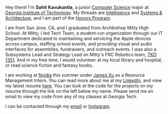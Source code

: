 Hey there! I'm **Sahit Kavukuntla**, a junior [Computer Science](https://scs.gatech.edu/) major at [Georgia Institute of Technology](gatech.edu). My threads are [Intelligence](https://www.cc.gatech.edu/intelligence) and [Systems & Architecture](https://www.cc.gatech.edu/systems-architecture), and I am part of the [Honors Program](https://honorsprogram.gatech.edu/).

I am from San Jose, CA, and I graduated from Archbishop Mitty High School. At Mitty, I led Tech Team, a student-run organization through our IT Department dedicated to maintaining and servicing the Apple devices across campus, staffing school events, and providing visual and audio interfaces for assemblies, fundraisers, and outreach events. I was also a Subsystems Lead and Strategy Lead on Mitty's FRC Robotics team, [TKO 1351](https://www.amhsrobotics.com). And in my free time, I would volunteer at my local library and hospital, or read science fiction and fantasy books.

I am working at [Nvidia](www.nvidia.com) this summer under [James Xu](https://www.linkedin.com/in/jamesyxu/) as a Resource Management Intern. You can read more about me at my [LinkedIn](https://www.linkedin.com/in/sahit-k/), and view my latest resume [here](https://sahitk.com/Sahit_Kavukuntla_Resume.pdf). You can look at the code for the projects on my resume through the link on the left below my name. Please send me an email to view my code from any of my classes at Georgia Tech.

I can be contacted through my [email](mailto:sahitk@gatech.edu) or [Instagram](https://www.instagram.com/sahitkavukuntla/).
